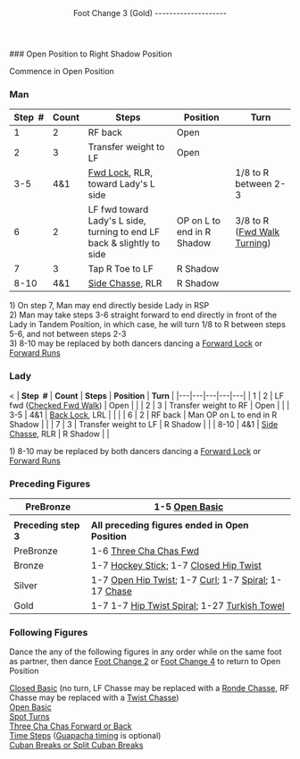 <header>Foot Change 3 (Gold)
--------------------

 </header>### Open Position to Right Shadow Position

Commence in Open Position

### Man

 | **Step<span style="color:white">\_</span>\#** | **Count** | **Steps** | **Position** | **Turn** |
|---|---|---|---|---|
| 1 | 2 | RF back | Open |  |
| 2 | 3 | Transfer weight to LF | Open |  |
| 3-5 | 4&amp;1 | [Fwd Lock](../technique/c_lock.md#fwd), RLR, toward Lady's L side |  | 1/8 to R between 2-3 |
| 6 | 2 | LF fwd toward Lady's L side, turning to end LF back &amp; slightly to side | OP on L to end in R Shadow | 3/8 to R ([Fwd Walk Turning](../technique/cr_fwd_walk_turning.md)) |
| 7 | 3 | Tap R Toe to LF | R Shadow |  |
| 8-10 | 4&amp;1 | [Side Chasse](../technique/c_side_chasse.md), RLR | R Shadow |  |

1\) On step 7, Man may end directly beside Lady in RSP  
 2) Man may take steps 3-6 straight forward to end directly in front of the Lady in Tandem Position, in which case, he will turn 1/8 to R between steps 5-6, and not between steps 2-3  
 3) 8-10 may be replaced by both dancers dancing a [Forward Lock](../technique/c_lock.md#fwd) or [Forward Runs](../technique/c_runs.md)

### Lady

&lt; | **Step<span style="color:white">\_</span>\#** | **Count** | **Steps** | **Position** | **Turn** |
|---|---|---|---|---|
| 1 | 2 | LF fwd ([Checked Fwd Walk](../technique/cr_checked_fwd_walk.md)) | Open |  |
| 2 | 3 | Transfer weight to RF | Open |  |
| 3-5 | 4&amp;1 | [Back Lock](../technique/c_lock.md#bwd), LRL |  |  |
| 6 | 2 | RF back | Man OP on L to end in R Shadow |  |
| 7 | 3 | Transfer weight to LF | R Shadow |  |
| 8-10 | 4&amp;1 | [Side Chasse](../technique/c_side_chasse.md), RLR | R Shadow |  |

1\) 8-10 may be replaced by both dancers dancing a [Forward Lock](../technique/c_lock.md#fwd) or [Forward Runs](../technique/c_runs.md)

### Preceding Figures

 | PreBronze | 1-5 [Open Basic](open_basic.md) |
|---|---|
|  |  |
| **Preceding step 3** | **All preceding figures ended in Open Position** |
| PreBronze | 1-6 [Three Cha Chas Fwd](three_cha_chas_fwd_back.md#fwd) |
| Bronze | 1-7 [Hockey Stick](hockey_stick.md); 1-7 [Closed Hip Twist](closed_hip.md) |
| Silver | 1-7 [Open Hip Twist](open_hip.md); 1-7 [Curl](curl.md); 1-7 [Spiral](spiral.md); 1-17 [Chase](chase.md) |
| Gold | 1-7 1-7 [Hip Twist Spiral](hip_spiral.md); 1-27 [Turkish Towel](turkish_towel.md) |

### Following Figures

Dance the any of the following figures in any order while on the same foot as partner, then dance [Foot Change 2](foot_change_2.md) or [Foot Change 4](foot_change_4.md) to return to Open Position  
   
 [Closed Basic](closed_basic.md#closedbasic) (no turn, LF Chasse may be replaced with a [Ronde Chasse](../technique/c_ronde_chasse.md), RF Chasse may be replaced with a [Twist Chasse](../technique/c_twist_chasse.md))  
 [Open Basic](#openbasic)  
 [Spot Turns](spot_turn.md)  
 [Three Cha Chas Forward or Back](three_cha_chas_fwd_back.md)  
 [Time Steps](time_step.md) ([Guapacha timing](../technique/c_guapacha.md) is optional)  
 [Cuban Breaks or Split Cuban Breaks](cuban_breaks.md)